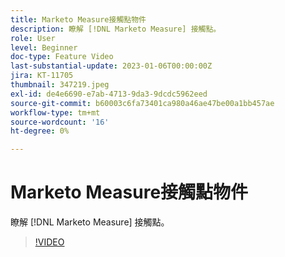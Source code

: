 ```yaml
---
title: Marketo Measure接觸點物件
description: 瞭解 [!DNL Marketo Measure] 接觸點。
role: User
level: Beginner
doc-type: Feature Video
last-substantial-update: 2023-01-06T00:00:00Z
jira: KT-11705
thumbnail: 347219.jpeg
exl-id: de4e6690-e7ab-4713-9da3-9dcdc5962eed
source-git-commit: b60003c6fa73401ca980a46ae47be00a1bb457ae
workflow-type: tm+mt
source-wordcount: '16'
ht-degree: 0%

---
```


# Marketo Measure接觸點物件

瞭解 [!DNL Marketo Measure] 接觸點。

>[!VIDEO](https://video.tv.adobe.com/v/347219/?quality=12&learn=on)
